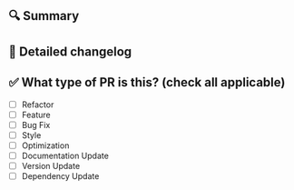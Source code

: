## 🔍 Summary

## 🌟 Detailed changelog

## ✅ What type of PR is this? (check all applicable)

- [ ] Refactor
- [ ] Feature
- [ ] Bug Fix
- [ ] Style
- [ ] Optimization
- [ ] Documentation Update
- [ ] Version Update
- [ ] Dependency Update
